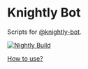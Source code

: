# Knightly Bot

Scripts for [@knightly-bot](https://github.com/knightly-bot).

[![Nightly Build](https://github.com/knightlyjs/knightly/blob/main/res/badge.svg?raw=true)](https://github.com/knightlyjs/knightly)


[How to use?](https://github.com/knightlyjs/knightly#request-for-prs)

